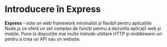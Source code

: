 # Introducere în Express

**Express** - este un web framework minimalist și flexibil pentru aplicațiile Node.js ce oferă un set complex de funcții pentru a dezvolta aplicații web și mobile. Pune la dispoziție mai multe metode utilitare HTTP și middleware-uri pentru a crea un API sau un website.

